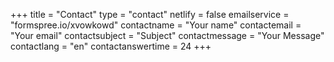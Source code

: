 +++
title = "Contact"
type = "contact"
netlify = false
emailservice = "formspree.io/xvowkowd"
contactname = "Your name"
contactemail = "Your email"
contactsubject = "Subject"
contactmessage = "Your Message"
contactlang = "en"
contactanswertime = 24
+++
